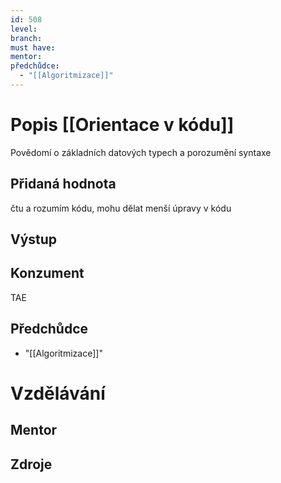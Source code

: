 ```yaml
---
id: 508
level: 
branch: 
must have: 
mentor: 
předchůdce: 
  - "[[Algoritmizace]]"
---
```



# Popis [[Orientace v kódu]]
Povědomí o základních datových typech a porozumění syntaxe

## Přidaná hodnota
čtu a rozumím kódu, mohu dělat menší úpravy v kódu

## Výstup


## Konzument
TAE

## Předchůdce

  - "[[Algoritmizace]]"

# Vzdělávání


## Mentor


## Zdroje